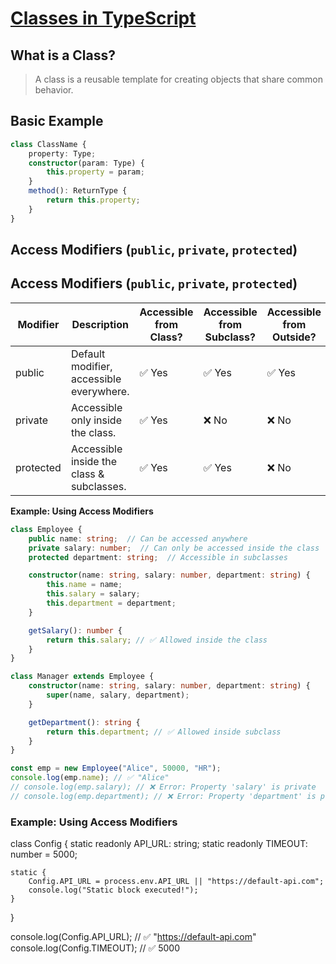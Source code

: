
# [Classes in TypeScript](https://www.typescriptlang.org/docs/handbook/2/classes.html#class-members)

## What is a Class?

> A class is a reusable template for creating objects that share common behavior.

## Basic Example
```typescript
class ClassName {
    property: Type;
    constructor(param: Type) {
        this.property = param;
    }
    method(): ReturnType {
        return this.property;
    }
}
```

## Access Modifiers (`public`, `private`, `protected`)

## Access Modifiers (`public`, `private`, `protected`)

| Modifier   | Description                                | Accessible from Class? | Accessible from Subclass? | Accessible from Outside? |
|------------|--------------------------------------------|------------------------|---------------------------|--------------------------|
| public     | Default modifier, accessible everywhere.   | ✅ Yes                 | ✅ Yes                    | ✅ Yes                   |
| private    | Accessible only inside the class.          | ✅ Yes                 | ❌ No                     | ❌ No                    |
| protected  | Accessible inside the class & subclasses.  | ✅ Yes                 | ✅ Yes                    | ❌ No                    |

**Example: Using Access Modifiers**

```typescript
class Employee {
    public name: string;  // Can be accessed anywhere
    private salary: number;  // Can only be accessed inside the class
    protected department: string;  // Accessible in subclasses

    constructor(name: string, salary: number, department: string) {
        this.name = name;
        this.salary = salary;
        this.department = department;
    }

    getSalary(): number {
        return this.salary; // ✅ Allowed inside the class
    }
}

class Manager extends Employee {
    constructor(name: string, salary: number, department: string) {
        super(name, salary, department);
    }

    getDepartment(): string {
        return this.department; // ✅ Allowed inside subclass
    }
}

const emp = new Employee("Alice", 50000, "HR");
console.log(emp.name); // ✅ "Alice"
// console.log(emp.salary); // ❌ Error: Property 'salary' is private
// console.log(emp.department); // ❌ Error: Property 'department' is protected

```


### Example: Using Access Modifiers


class Config {
    static readonly API_URL: string;
    static readonly TIMEOUT: number = 5000;

    static {
        Config.API_URL = process.env.API_URL || "https://default-api.com";
        console.log("Static block executed!");
    }
}

console.log(Config.API_URL); // ✅ "https://default-api.com"
console.log(Config.TIMEOUT); // ✅ 5000

